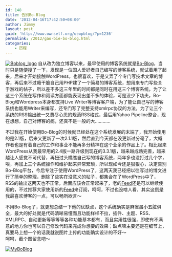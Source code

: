 ```yaml
---
id: 148
title: 告别Bo-Blog
date: '2012-04-16T17:42:50+08:00'
author: Jimmy
layout: post
guid: 'http://www.ownself.org/oswpblog/?p=1236'
permalink: /2012/gao-bie-bo-blog.html
categories:
    - 历程
---
```


[![Boblog_logo](/wp-content/uploads/2012/04/Boblog_logo_thumb.png "Boblog_logo")](/wp-content/uploads/2012/04/Boblog_logo.png) 自从改为独立博客以来，最早使用的博客系统就是[Bo-Blog](http://www.bo-blog.com/)，当时只是随便搜了一下，发现是一位国人爱好者自己编写的博客系统，就试着用了起来，后来才开始接触WordPress，也很喜欢，于是又弄了个专门写技术文章的博客，再后来不过瘾干脆自己用PHP建了一个简易的博客系统，想用来专门写些关于游戏的帖子，所以差不多这三年里的时间都是同时在用这三个博客系统，为了让这三个系统在写作和阅读方面都能表现出差不多的体验，可是没少下功夫，Bo-Blog和Wordpress本身都支持Live Writer等博客客户端，为了能让自己写的博客系统也能用Writer来编写，还专门写了完整支持xmlrpc协议的方法，为了让三个系统的RSS输出统一又费尽心思的规范RSS格式，最后用Yahoo Pipeline整合，现在想想，自己对博客的瘾，还真不是一般的大…………

不过我在开始使用Bo-Blog的时候就已经处在这个系统发展的末端了，我开始使用的是2.1版，后来又更新了一次2.1.1版，然后直到今天都在没更新过分毫了，大概作者也是有着自己的工作和事业不能再多分精神在这个业余的作品上了。相比起来WordPress从我最早用的2.4版一路升级到现在的3.3.1版，越来越成熟完善，越来越让人感觉不可代替，再扭过头瞧瞧自己写的博客系统，两年多也没打过几个字，唉，再加上三个系统操作和维护起来异常繁琐，所以现如今还是狠狠心，决定告别Bo-Blog平台，今后专注于使用WordPress了，这两天我已经把以往写过的博文进行了简单的整理，删除了些实在没意义的帖子，都集合在了WordPress中了，RSS的输出这两天也不正常，后面应该会正常起来了，老的[Feed](http://pipes.yahoo.com/pipes/pipe.run?_id=PpLfPp3f3RG40IwD1pzWFw&_render=rss)还是可以继续使用的，不过推荐大家使用新的[Feed](http://www.ownself.org/blog/?feed=rss2)来订阅，呵呵，不过也没啥人看，其实这倒是我最喜欢博客的一点，可以畅所欲言～

不用Bo-Blog了，就更想总结一下他的优缺点，这个系统确实是麻雀虽小五脏俱全，最大的好处就是代码清晰易懂而且功能样样不拉，插件、主题、RSS、XMLRPC、自动更新等等等等各种功能基本都有，而且实用性很强，即使有不满意的地方你也可以自己修改代码来完成你想要的效果；缺点嘛主要还是在细节上，真要马上想一个的话我就说图片上传的功能确实设计的不好～   
呵呵，截个图留念吧～

[![MyBoBlog](/wp-content/uploads/2012/04/MyBoBlog_thumb.jpg "MyBoBlog")](/wp-content/uploads/2012/04/MyBoBlog.jpg)